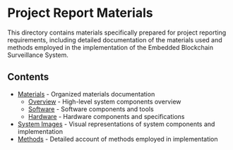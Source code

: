 # Project Report Materials

This directory contains materials specifically prepared for project reporting requirements, including detailed documentation of the materials used and methods employed in the implementation of the Embedded Blockchain Surveillance System.

## Contents

- [Materials](./materials.md) - Organized materials documentation
  - [Overview](./materials-overview.md) - High-level system components overview
  - [Software](./materials-software.md) - Software components and tools
  - [Hardware](./materials-hardware.md) - Hardware components and specifications
- [System Images](./images.md) - Visual representations of system components and implementation
- [Methods](./methods.md) - Detailed account of methods employed in implementation